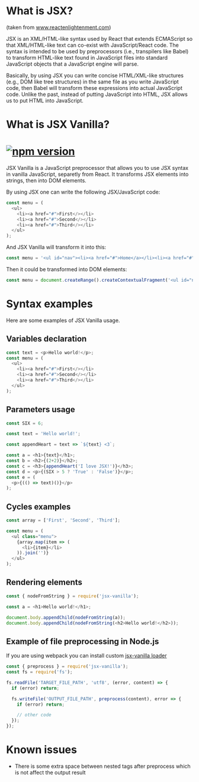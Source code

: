 # What is JSX?
(taken from <a href="https://www.reactenlightenment.com/react-jsx/5.1.html">www.reactenlightenment.com</a>)

JSX is an XML/HTML-like syntax used by React that extends ECMAScript so that XML/HTML-like text can co-exist with JavaScript/React code. The syntax is intended to be used by preprocessors (i.e., transpilers like Babel) to transform HTML-like text found in JavaScript files into standard JavaScript objects that a JavaScript engine will parse.

Basically, by using JSX you can write concise HTML/XML-like structures (e.g., DOM like tree structures) in the same file as you write JavaScript code, then Babel will transform these expressions into actual JavaScript code. Unlike the past, instead of putting JavaScript into HTML, JSX allows us to put HTML into JavaScript.

# What is JSX Vanilla?
# [![npm version](https://badge.fury.io/js/jsx-vanilla.svg)](https://badge.fury.io/js/jsx-vanilla)
JSX Vanilla is a JavaScript preprocessor that allows you to use JSX syntax in vanilla JavaScript, separetly from React. It transforms JSX elements into strings, then into DOM elements.

By using JSX one can write the following JSX/JavaScript code:
```js
const menu = (
  <ul>
    <li><a href="#">First</></li>
    <li><a href="#">Second</></li>
    <li><a href="#">Third</></li>
  </ul>
);
```

And JSX Vanilla will transform it into this:
```js
const menu = '<ul id="nav"><li><a href="#">Home</a></li><li><a href="#">About</a></li><li><a href="#">Clients</a></li><li><a href="#">Contact Us</a></li></ul>';
```
Then it could be transformed into DOM elements:
```js
const menu = document.createRange().createContextualFragment('<ul id="nav"><li><a href="#">Home</a></li><li><a href="#">About</a></li><li><a href="#">Clients</a></li><li><a href="#">Contact Us</a></li></ul>');
```
# Syntax examples
Here are some examples of JSX Vanilla usage.

## Variables declaration
```js
const text = <p>Hello world!</p>;
const menu = (
  <ul>
    <li><a href="#">First</></li>
    <li><a href="#">Second</></li>
    <li><a href="#">Third</></li>
  </ul>
);
```

## Parameters usage
```js
const SIX = 6;

const text = 'Hello world!';

const appendHeart = text => `${text} <3`;

const a = <h1>{text}</h1>;
const b = <h2>{(2+2)}</h2>;
const c = <h3>{appendHeart('I love JSX!')}</h3>;
const d = <p>{(SIX > 5 ? 'True' : 'False')}</p>;
const e = (
  <p>{(() => text)()}</p>
);
```

## Cycles examples
```js
const array = ['First', 'Second', 'Third'];

const menu = (
  <ul class="menu">
    {array.map(item => (
      <li>{item}</li>
    )).join('')}
  </ul>
);
```

## Rendering elements
```js
const { nodeFromString } = require('jsx-vanilla');

const a = <h1>Hello world!</h1>;

document.body.appendChild(nodeFromString(a));
document.body.appendChild(nodeFromString(<h2>Hello world!</h2>));
```

## Example of file preprocessing in Node.js
If you are using webpack you can install custom <a href="https://www.npmjs.com/package/jsx-vanilla-loader">jsx-vanilla loader</a>

```js
const { preprocess } = require('jsx-vanilla');
const fs = require('fs');

fs.readFile('TARGET_FILE_PATH', 'utf8', (error, content) => {
  if (error) return;

  fs.writeFile('OUTPUT_FILE_PATH', preprocess(content), error => {
    if (error) return;

    // other code
  });
});
```

# Known issues
- There is some extra space between nested tags after preprocess which is not affect the output result
